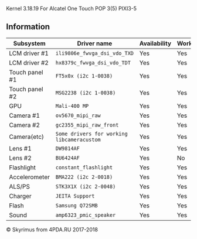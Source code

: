 Kernel 3.18.19 For Alcatel One Touch POP 3(5) PIXI3-5

## Information
| Subsystem | Driver name | Availability | Working |
|-----------|-------------|--------------|---------|
| LCM driver #1 | `ili9806e_fwvga_dsi_vdo_TXD` | Yes | Yes |
| LCM driver #2 | `hx8379c_fwvga_dsi_vdo_TDT` | Yes | Yes |
| Touch panel #1 | `FT5x0x (i2c 1-0038)` | Yes | Yes |
| Touch panel #2 | `MSG2238 (i2c 1-0038)` | Yes | Yes |
| GPU | `Mali-400 MP` | Yes | Yes |
| Camera #1 | `ov5670_mipi_raw` | Yes | Yes |
| Camera #2 | `gc2355_mipi_raw_front` | Yes | Yes |
| Camera(etc) | `Some drivers for working libcameracustom` | Yes | Yes |
| Lens #1 | `DW9814AF` | Yes | Yes |
| Lens #2 | `BU6424AF` | Yes | No |
| Flashlight | `constant_flashlight` | Yes | Yes |
| Accelerometer | `BMA222 (i2c 2-0018)` | Yes | Yes |
| ALS/PS | `STK3X1X (i2c 2-0048)` | Yes | Yes |
| Charger | `JEITA Support` | Yes | Yes |
| Flash | `Samsung Q72SMB` | Yes | Yes |
| Sound | `amp6323_pmic_speaker` | Yes | Yes |


© Skyrimus from 4PDA.RU 2017-2018
